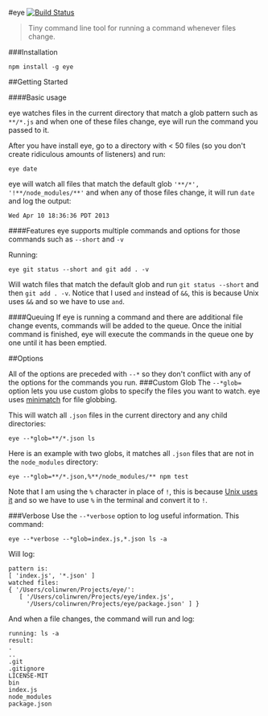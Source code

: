 #eye [![Build Status](https://travis-ci.org/colinwren/eye.png?branch=master)](https://travis-ci.org/colinwren/eye)
> Tiny command line tool for running a command whenever files change.

###Installation
```
npm install -g eye
```
##Getting Started

####Basic usage

eye watches files in the current directory that match a glob pattern such as ```**/*.js``` and when one of these files change, eye will run the command you passed to it.

After you have install eye, go to a directory with < 50 files (so you don't create ridiculous amounts of listeners) and run:

```
eye date
```

eye will watch all files that match the default glob ```'**/*', '!**/node_modules/**'```  and when any of those files change, it will run ```date``` and log the output:
```
Wed Apr 10 18:36:36 PDT 2013
```

####Features
eye supports multiple commands and options for those commands such as ```--short``` and ```-v```

Running:
```
eye git status --short and git add . -v
```
Will watch files that match the default glob and run ```git status --short``` and then ```git add . -v```. Notice that I used ```and``` instead of ```&&```, this is because Unix uses ```&&``` and so we have to use ```and```.

####Queuing
If eye is running a command and there are additional file change events, commands will be added to the queue. Once the initial command is finished, eye will execute the commands in the queue one by one until it has been emptied.

##Options

All of the options are preceded with ```--*``` so they don't conflict with any of the options for the commands you run.
###Custom Glob
The ```--*glob=``` option lets you use custom globs to specify the files you want to watch. eye uses [minimatch](https://github.com/isaacs/minimatch) for file globbing.

This will watch all ```.json``` files in the current directory and any child directories:

```
eye --*glob=**/*.json ls
```

Here is an example with two globs, it matches all ```.json``` files that are not in the ```node_modules``` directory:

```
eye --*glob=**/*.json,%**/node_modules/** npm test
```


Note that I am using the ```%``` character in place of ```!```, this is because [Unix uses it](http://www.ssec.wisc.edu/mcidas/doc/users_guide/2011.1/exclamation.html) and so we have to use ```%``` in the terminal and convert it to ```!```.

###Verbose
Use the ```--*verbose``` option to log useful information. This command:

```eye --*verbose --*glob=index.js,*.json ls -a```

Will log:

```
pattern is:
[ 'index.js', '*.json' ]
watched files:
{ '/Users/colinwren/Projects/eye/':
   [ '/Users/colinwren/Projects/eye/index.js',
     '/Users/colinwren/Projects/eye/package.json' ] }
```

And when a file changes, the command will run and log:
```
running: ls -a
result:
.
..
.git
.gitignore
LICENSE-MIT
bin
index.js
node_modules
package.json
```
